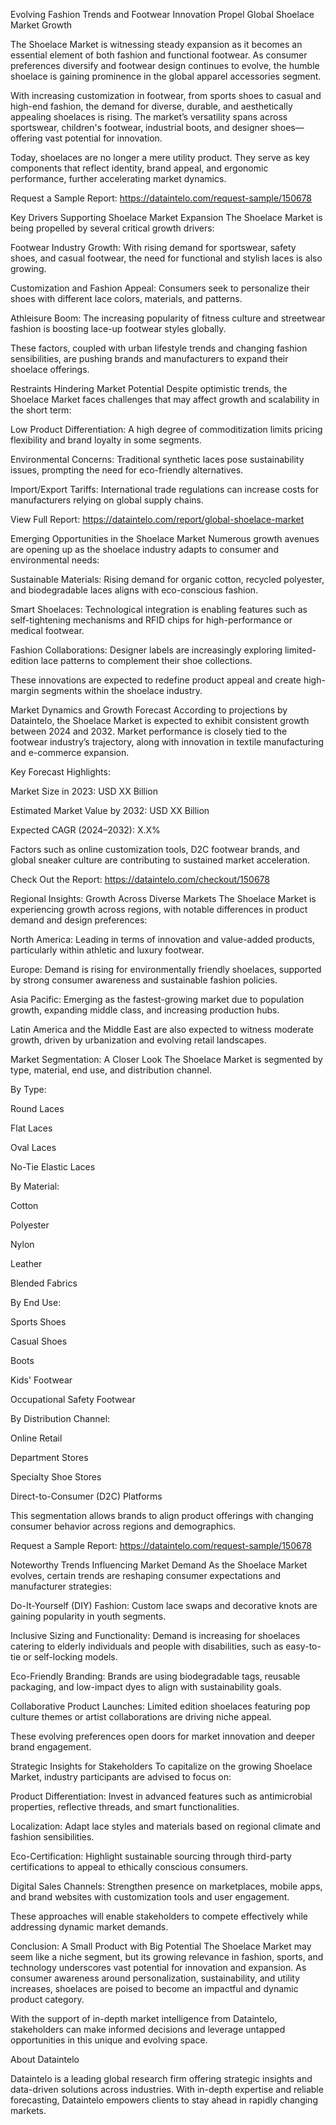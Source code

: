 Evolving Fashion Trends and Footwear Innovation Propel Global Shoelace Market Growth

The Shoelace Market is witnessing steady expansion as it becomes an essential element of both fashion and functional footwear. As consumer preferences diversify and footwear design continues to evolve, the humble shoelace is gaining prominence in the global apparel accessories segment.

With increasing customization in footwear, from sports shoes to casual and high-end fashion, the demand for diverse, durable, and aesthetically appealing shoelaces is rising. The market’s versatility spans across sportswear, children's footwear, industrial boots, and designer shoes—offering vast potential for innovation.

Today, shoelaces are no longer a mere utility product. They serve as key components that reflect identity, brand appeal, and ergonomic performance, further accelerating market dynamics.

Request a Sample Report:
https://dataintelo.com/request-sample/150678

Key Drivers Supporting Shoelace Market Expansion
The Shoelace Market is being propelled by several critical growth drivers:

Footwear Industry Growth: With rising demand for sportswear, safety shoes, and casual footwear, the need for functional and stylish laces is also growing.

Customization and Fashion Appeal: Consumers seek to personalize their shoes with different lace colors, materials, and patterns.

Athleisure Boom: The increasing popularity of fitness culture and streetwear fashion is boosting lace-up footwear styles globally.

These factors, coupled with urban lifestyle trends and changing fashion sensibilities, are pushing brands and manufacturers to expand their shoelace offerings.

Restraints Hindering Market Potential
Despite optimistic trends, the Shoelace Market faces challenges that may affect growth and scalability in the short term:

Low Product Differentiation: A high degree of commoditization limits pricing flexibility and brand loyalty in some segments.

Environmental Concerns: Traditional synthetic laces pose sustainability issues, prompting the need for eco-friendly alternatives.

Import/Export Tariffs: International trade regulations can increase costs for manufacturers relying on global supply chains.

View Full Report:
https://dataintelo.com/report/global-shoelace-market

Emerging Opportunities in the Shoelace Market
Numerous growth avenues are opening up as the shoelace industry adapts to consumer and environmental needs:

Sustainable Materials: Rising demand for organic cotton, recycled polyester, and biodegradable laces aligns with eco-conscious fashion.

Smart Shoelaces: Technological integration is enabling features such as self-tightening mechanisms and RFID chips for high-performance or medical footwear.

Fashion Collaborations: Designer labels are increasingly exploring limited-edition lace patterns to complement their shoe collections.

These innovations are expected to redefine product appeal and create high-margin segments within the shoelace industry.

Market Dynamics and Growth Forecast
According to projections by Dataintelo, the Shoelace Market is expected to exhibit consistent growth between 2024 and 2032. Market performance is closely tied to the footwear industry’s trajectory, along with innovation in textile manufacturing and e-commerce expansion.

Key Forecast Highlights:

Market Size in 2023: USD XX Billion

Estimated Market Value by 2032: USD XX Billion

Expected CAGR (2024–2032): X.X%

Factors such as online customization tools, D2C footwear brands, and global sneaker culture are contributing to sustained market acceleration.

Check Out the Report:
https://dataintelo.com/checkout/150678

Regional Insights: Growth Across Diverse Markets
The Shoelace Market is experiencing growth across regions, with notable differences in product demand and design preferences:

North America: Leading in terms of innovation and value-added products, particularly within athletic and luxury footwear.

Europe: Demand is rising for environmentally friendly shoelaces, supported by strong consumer awareness and sustainable fashion policies.

Asia Pacific: Emerging as the fastest-growing market due to population growth, expanding middle class, and increasing production hubs.

Latin America and the Middle East are also expected to witness moderate growth, driven by urbanization and evolving retail landscapes.

Market Segmentation: A Closer Look
The Shoelace Market is segmented by type, material, end use, and distribution channel.

By Type:

Round Laces

Flat Laces

Oval Laces

No-Tie Elastic Laces

By Material:

Cotton

Polyester

Nylon

Leather

Blended Fabrics

By End Use:

Sports Shoes

Casual Shoes

Boots

Kids' Footwear

Occupational Safety Footwear

By Distribution Channel:

Online Retail

Department Stores

Specialty Shoe Stores

Direct-to-Consumer (D2C) Platforms

This segmentation allows brands to align product offerings with changing consumer behavior across regions and demographics.

Request a Sample Report:
https://dataintelo.com/request-sample/150678

Noteworthy Trends Influencing Market Demand
As the Shoelace Market evolves, certain trends are reshaping consumer expectations and manufacturer strategies:

Do-It-Yourself (DIY) Fashion: Custom lace swaps and decorative knots are gaining popularity in youth segments.

Inclusive Sizing and Functionality: Demand is increasing for shoelaces catering to elderly individuals and people with disabilities, such as easy-to-tie or self-locking models.

Eco-Friendly Branding: Brands are using biodegradable tags, reusable packaging, and low-impact dyes to align with sustainability goals.

Collaborative Product Launches: Limited edition shoelaces featuring pop culture themes or artist collaborations are driving niche appeal.

These evolving preferences open doors for market innovation and deeper brand engagement.

Strategic Insights for Stakeholders
To capitalize on the growing Shoelace Market, industry participants are advised to focus on:

Product Differentiation: Invest in advanced features such as antimicrobial properties, reflective threads, and smart functionalities.

Localization: Adapt lace styles and materials based on regional climate and fashion sensibilities.

Eco-Certification: Highlight sustainable sourcing through third-party certifications to appeal to ethically conscious consumers.

Digital Sales Channels: Strengthen presence on marketplaces, mobile apps, and brand websites with customization tools and user engagement.

These approaches will enable stakeholders to compete effectively while addressing dynamic market demands.

Conclusion: A Small Product with Big Potential
The Shoelace Market may seem like a niche segment, but its growing relevance in fashion, sports, and technology underscores vast potential for innovation and expansion. As consumer awareness around personalization, sustainability, and utility increases, shoelaces are poised to become an impactful and dynamic product category.

With the support of in-depth market intelligence from Dataintelo, stakeholders can make informed decisions and leverage untapped opportunities in this unique and evolving space.

About Dataintelo

Dataintelo is a leading global research firm offering strategic insights and data-driven solutions across industries. With in-depth expertise and reliable forecasting, Dataintelo empowers clients to stay ahead in rapidly changing markets.
